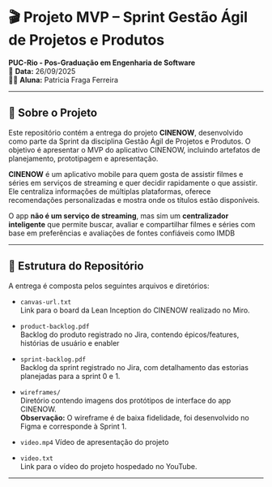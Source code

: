 # 🎬 Projeto MVP – Sprint Gestão Ágil de Projetos e Produtos  
**PUC-Rio - Pos-Graduação em Engenharia de Software**  
📅 **Data:** 26/09/2025  
👩‍🎓 **Aluna:** Patricia Fraga Ferreira  

---

## 🧠 Sobre o Projeto

Este repositório contém a entrega do projeto **CINENOW**, desenvolvido como parte da Sprint da disciplina Gestão Ágil de Projetos e Produtos. O objetivo é apresentar o MVP do aplicativo CINENOW, incluindo artefatos de planejamento, prototipagem e apresentação.

**CINENOW** é um aplicativo mobile para quem gosta de assistir filmes e séries em serviços de streaming e quer decidir rapidamente o que assistir. Ele centraliza informações de múltiplas plataformas, oferece recomendações personalizadas e mostra onde os títulos estão disponíveis.

O app **não é um serviço de streaming**, mas sim um **centralizador inteligente** que permite buscar, avaliar e compartilhar filmes e séries com base em preferências e avaliações de fontes confiáveis como IMDB

---

## 📁 Estrutura do Repositório

A entrega é composta pelos seguintes arquivos e diretórios:

- `canvas-url.txt`  
  Link para o board da Lean Inception do CINENOW realizado no Miro.

- `product-backlog.pdf`  
  Backlog do produto registrado no Jira, contendo épicos/features, histórias de usuário e enabler 

- `sprint-backlog.pdf`  
  Backlog da sprint registrado no Jira, com detalhamento das estorias planejadas para a sprint 0 e 1.

- `wireframes/`  
  Diretório contendo imagens dos protótipos de interface do app CINENOW.  
  **Observação:** O wireframe é de baixa fidelidade, foi desenvolvido no Figma e corresponde à Sprint 1.

- `video.mp4` 
  Vídeo de apresentação do projeto 

- `video.txt`  
  Link para o vídeo do projeto hospedado no YouTube.

---


